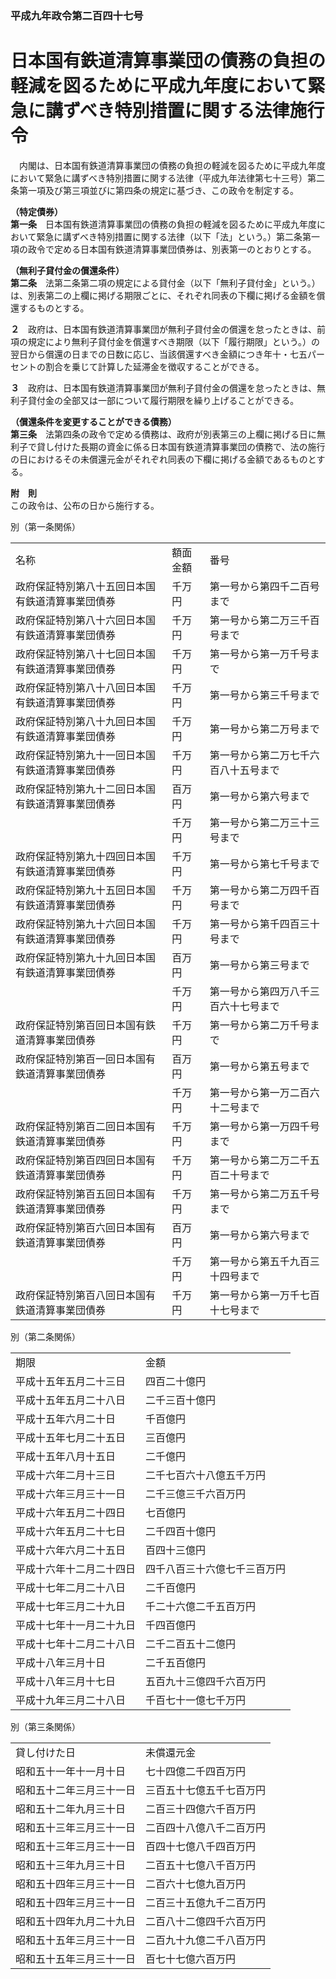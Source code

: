 ### 平成九年政令第二百四十七号  
# 日本国有鉄道清算事業団の債務の負担の軽減を図るために平成九年度において緊急に講ずべき特別措置に関する法律施行令  
　内閣は、日本国有鉄道清算事業団の債務の負担の軽減を図るために平成九年度において緊急に講ずべき特別措置に関する法律（平成九年法律第七十三号）第二条第一項及び第三項並びに第四条の規定に基づき、この政令を制定する。  
  
**（特定債券）**  
**第一条**　日本国有鉄道清算事業団の債務の負担の軽減を図るために平成九年度において緊急に講ずべき特別措置に関する法律（以下「法」という。）第二条第一項の政令で定める日本国有鉄道清算事業団債券は、別表第一のとおりとする。  
  
**（無利子貸付金の償還条件）**  
**第二条**　法第二条第二項の規定による貸付金（以下「無利子貸付金」という。）は、別表第二の上欄に掲げる期限ごとに、それぞれ同表の下欄に掲げる金額を償還するものとする。  
  
**２**　政府は、日本国有鉄道清算事業団が無利子貸付金の償還を怠ったときは、前項の規定により無利子貸付金を償還すべき期限（以下「履行期限」という。）の翌日から償還の日までの日数に応じ、当該償還すべき金額につき年十・七五パーセントの割合を乗じて計算した延滞金を徴収することができる。  
  
**３**　政府は、日本国有鉄道清算事業団が無利子貸付金の償還を怠ったときは、無利子貸付金の全部又は一部について履行期限を繰り上げることができる。  
  
**（償還条件を変更することができる債務）**  
**第三条**　法第四条の政令で定める債務は、政府が別表第三の上欄に掲げる日に無利子で貸し付けた長期の資金に係る日本国有鉄道清算事業団の債務で、法の施行の日におけるその未償還元金がそれぞれ同表の下欄に掲げる金額であるものとする。  
  
**附　則**  
この政令は、公布の日から施行する。  
  
別（第一条関係）  

||||  
| --- | --- | --- |  
|名称|額面金額|番号|  
|政府保証特別第八十五回日本国有鉄道清算事業団債券|千万円|第一号から第四千二百号まで|  
|政府保証特別第八十六回日本国有鉄道清算事業団債券|千万円|第一号から第二万三千百号まで|  
|政府保証特別第八十七回日本国有鉄道清算事業団債券|千万円|第一号から第一万千号まで|  
|政府保証特別第八十八回日本国有鉄道清算事業団債券|千万円|第一号から第三千号まで|  
|政府保証特別第八十九回日本国有鉄道清算事業団債券|千万円|第一号から第二万号まで|  
|政府保証特別第九十一回日本国有鉄道清算事業団債券|千万円|第一号から第二万七千六百八十五号まで|  
|政府保証特別第九十二回日本国有鉄道清算事業団債券|百万円|第一号から第六号まで|  
||千万円|第一号から第二万三十三号まで|  
|政府保証特別第九十四回日本国有鉄道清算事業団債券|千万円|第一号から第七千号まで|  
|政府保証特別第九十五回日本国有鉄道清算事業団債券|千万円|第一号から第二万四千百号まで|  
|政府保証特別第九十六回日本国有鉄道清算事業団債券|千万円|第一号から第千四百三十号まで|  
|政府保証特別第九十九回日本国有鉄道清算事業団債券|百万円|第一号から第三号まで|  
||千万円|第一号から第四万八千三百六十七号まで|  
|政府保証特別第百回日本国有鉄道清算事業団債券|千万円|第一号から第二万千号まで|  
|政府保証特別第百一回日本国有鉄道清算事業団債券|百万円|第一号から第五号まで|  
||千万円|第一号から第一万二百六十二号まで|  
|政府保証特別第百二回日本国有鉄道清算事業団債券|千万円|第一号から第一万四千号まで|  
|政府保証特別第百四回日本国有鉄道清算事業団債券|千万円|第一号から第二万二千五百二十号まで|  
|政府保証特別第百五回日本国有鉄道清算事業団債券|千万円|第一号から第二万五千号まで|  
|政府保証特別第百六回日本国有鉄道清算事業団債券|百万円|第一号から第六号まで|  
||千万円|第一号から第五千九百三十四号まで|  
|政府保証特別第百八回日本国有鉄道清算事業団債券|千万円|第一号から第一万千七百十七号まで|  
  
別（第二条関係）  

|||  
| --- | --- |  
|期限|金額|  
|平成十五年五月二十三日|四百二十億円|  
|平成十五年五月二十八日|二千三百十億円|  
|平成十五年六月二十日|千百億円|  
|平成十五年七月二十五日|三百億円|  
|平成十五年八月十五日|二千億円|  
|平成十六年二月十三日|二千七百六十八億五千万円|  
|平成十六年三月三十一日|二千三億三千六百万円|  
|平成十六年五月二十四日|七百億円|  
|平成十六年五月二十七日|二千四百十億円|  
|平成十六年六月二十五日|百四十三億円|  
|平成十六年十二月二十四日|四千八百三十六億七千三百万円|  
|平成十七年二月二十八日|二千百億円|  
|平成十七年三月二十九日|千二十六億二千五百万円|  
|平成十七年十一月二十九日|千四百億円|  
|平成十七年十二月二十八日|二千二百五十二億円|  
|平成十八年三月十日|二千五百億円|  
|平成十八年三月十七日|五百九十三億四千六百万円|  
|平成十九年三月二十八日|千百七十一億七千万円|  
  
別（第三条関係）  

|||  
| --- | --- |  
|貸し付けた日|未償還元金|  
|昭和五十一年十一月十日|七十四億二千四百万円|  
|昭和五十二年三月三十一日|三百五十七億五千七百万円|  
|昭和五十二年九月三十日|二百三十四億六千百万円|  
|昭和五十三年三月三十一日|二百四十八億八千二百万円|  
|昭和五十三年三月三十一日|百四十七億八千四百万円|  
|昭和五十三年九月三十日|二百五十七億八千百万円|  
|昭和五十四年三月三十一日|二百六十七億九百万円|  
|昭和五十四年三月三十一日|二百三十五億九千二百万円|  
|昭和五十四年九月二十九日|二百八十二億四千六百万円|  
|昭和五十五年三月三十一日|二百九十九億二千八百万円|  
|昭和五十五年三月三十一日|百七十七億六百万円|  
  
